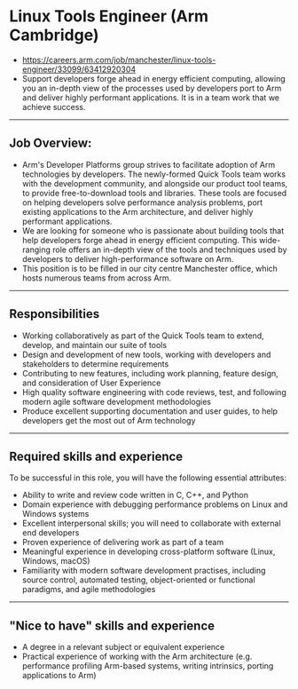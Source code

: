 # Linux Tools Engineer (Arm Cambridge)
* https://careers.arm.com/job/manchester/linux-tools-engineer/33099/63412920304
* Support developers forge ahead in energy efficient computing, allowing you an in-depth view of the processes used by developers port to Arm and deliver highly performant applications. It is in a team work that we achieve success.


---
## Job Overview:
* Arm's Developer Platforms group strives to facilitate adoption of Arm technologies by developers. The newly-formed Quick Tools team works with the development community, and alongside our product tool teams, to provide free-to-download tools and libraries. These tools are focused on helping developers solve performance analysis problems, port existing applications to the Arm architecture, and deliver highly performant applications.
* We are looking for someone who is passionate about building tools that help developers forge ahead in energy efficient computing. This wide-ranging role offers an in-depth view of the tools and techniques used by developers to deliver high-performance software on Arm.
* This position is to be filled in our city centre Manchester office, which hosts numerous teams from across Arm.

---
## Responsibilities
* Working collaboratively as part of the Quick Tools team to extend, develop, and maintain our suite of tools
* Design and development of new tools, working with developers and stakeholders to determine requirements
* Contributing to new features, including work planning, feature design, and consideration of User Experience
* High quality software engineering with code reviews, test, and following modern agile software development methodologies
* Produce excellent supporting documentation and user guides, to help developers get the most out of Arm technology

---
## Required skills and experience
To be successful in this role, you will have the following essential attributes:
* Ability to write and review code written in C, C++, and Python
* Domain experience with debugging performance problems on Linux and Windows systems
* Excellent interpersonal skills; you will need to collaborate with external end developers
* Proven experience of delivering work as part of a team
* Meaningful experience in developing cross-platform software (Linux, Windows, macOS)
* Familiarity with modern software development practises, including source control, automated testing, object-oriented or functional paradigms, and agile methodologies

---
## "Nice to have" skills and experience
* A degree in a relevant subject or equivalent experience
* Practical experience of working with the Arm architecture (e.g. performance profiling Arm-based systems, writing intrinsics, porting applications to Arm)
